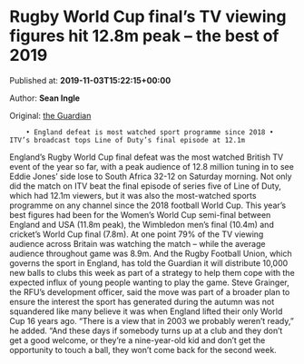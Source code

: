 
# Rugby World Cup final’s TV viewing figures hit 12.8m peak – the best of 2019

Published at: **2019-11-03T15:22:15+00:00**

Author: **Sean Ingle**

Original: [the Guardian](https://www.theguardian.com/sport/2019/nov/03/rugby-world-cup-final-tv-figures-yearly-best-12m-peak-2019)


        • England defeat is most watched sport programme since 2018 • ITV’s broadcast tops Line of Duty’s final episode at 12.1m
      
England’s Rugby World Cup final defeat was the most watched British TV event of the year so far, with a peak audience of 12.8 million tuning in to see Eddie Jones’ side lose to South Africa 32-12 on Saturday morning.
Not only did the match on ITV beat the final episode of series five of Line of Duty, which had 12.1m viewers, but it was also the most-watched sports programme on any channel since the 2018 football World Cup. This year’s best figures had been for the Women’s World Cup semi-final between England and USA (11.8m peak), the Wimbledon men’s final (10.4m) and cricket’s World Cup final (7.8m).
At one point 79% of the TV viewing audience across Britain was watching the match – while the average audience throughout game was 8.9m.
And the Rugby Football Union, which governs the sport in England, has told the Guardian it will distribute 10,000 new balls to clubs this week as part of a strategy to help them cope with the expected influx of young people wanting to play the game.
Steve Grainger, the RFU’s development officer, said the move was part of a broader plan to ensure the interest the sport has generated during the autumn was not squandered like many believe it was when England lifted their only World Cup 16 years ago. “There is a view that in 2003 we probably weren’t ready,” he added. “And these days if somebody turns up at a club and they don’t get a good welcome, or they’re a nine-year-old kid and don’t get the opportunity to touch a ball, they won’t come back for the second week.
